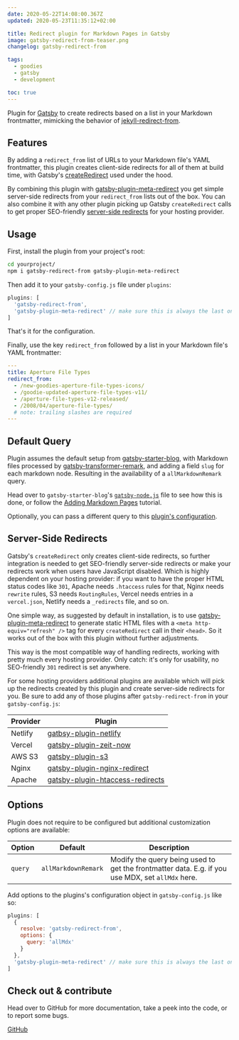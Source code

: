 ```yaml
---
date: 2020-05-22T14:08:00.367Z
updated: 2020-05-23T11:35:12+02:00

title: Redirect plugin for Markdown Pages in Gatsby
image: gatsby-redirect-from-teaser.png
changelog: gatsby-redirect-from

tags:
  - goodies
  - gatsby
  - development

toc: true
---
```


Plugin for [Gatsby](https://www.gatsbyjs.org) to create redirects based on a list in your Markdown frontmatter, mimicking the behavior of [jekyll-redirect-from](https://github.com/jekyll/jekyll-redirect-from).

## Features

By adding a `redirect_from` list of URLs to your Markdown file's YAML frontmatter, this plugin creates client-side redirects for all of them at build time, with Gatsby's [createRedirect](https://www.gatsbyjs.org/docs/actions/#createRedirect) used under the hood.

By combining this plugin with [gatsby-plugin-meta-redirect](https://github.com/getchalk/gatsby-plugin-meta-redirect) you get simple server-side redirects from your `redirect_from` lists out of the box. You can also combine it with any other plugin picking up Gatsby `createRedirect` calls to get proper SEO-friendly [server-side redirects](#server-side-redirects) for your hosting provider.

## Usage

First, install the plugin from your project's root:

```bash
cd yourproject/
npm i gatsby-redirect-from gatsby-plugin-meta-redirect
```

Then add it to your `gatsby-config.js` file under `plugins`:

```js
plugins: [
  'gatsby-redirect-from',
  'gatsby-plugin-meta-redirect' // make sure this is always the last one
]
```

That's it for the configuration.

Finally, use the key `redirect_from` followed by a list in your Markdown file's YAML frontmatter:

```yaml
---
title: Aperture File Types
redirect_from:
  - /new-goodies-aperture-file-types-icons/
  - /goodie-updated-aperture-file-types-v11/
  - /aperture-file-types-v12-released/
  - /2008/04/aperture-file-types/
  # note: trailing slashes are required
---
```

## Default Query

Plugin assumes the default setup from [gatsby-starter-blog](https://github.com/gatsbyjs/gatsby-starter-blog), with Markdown files processed by [gatsby-transformer-remark](https://github.com/gatsbyjs/gatsby/tree/master/packages/gatsby-transformer-remark), and adding a field `slug` for each markdown node. Resulting in the availability of a `allMarkdownRemark` query.

Head over to `gatsby-starter-blog`'s [`gatsby-node.js`](https://github.com/gatsbyjs/gatsby-starter-blog/blob/master/gatsby-node.js#L57) file to see how this is done, or follow the [Adding Markdown Pages](https://www.gatsbyjs.org/docs/adding-markdown-pages/) tutorial.

Optionally, you can pass a different query to this [plugin's configuration](#options).

## Server-Side Redirects

Gatsby's `createRedirect` only creates client-side redirects, so further integration is needed to get SEO-friendly server-side redirects or make your redirects work when users have JavaScript disabled. Which is highly dependent on your hosting provider: if you want to have the proper HTML status codes like `301`, Apache needs `.htaccess` rules for that, Nginx needs `rewrite` rules, S3 needs `RoutingRules`, Vercel needs entries in a `vercel.json`, Netlify needs a `_redirects` file, and so on.

One simple way, as suggested by default in installation, is to use [gatsby-plugin-meta-redirect](https://github.com/getchalk/gatsby-plugin-meta-redirect) to generate static HTML files with a `<meta http-equiv="refresh" />` tag for every `createRedirect` call in their `<head>`. So it works out of the box with this plugin without further adjustments.

This way is the most compatible way of handling redirects, working with pretty much every hosting provider. Only catch: it's only for usability, no SEO-friendly `301` redirect is set anywhere.

For some hosting providers additional plugins are available which will pick up the redirects created by this plugin and create server-side redirects for you. Be sure to add any of those plugins after `gatsby-redirect-from` in your `gatsby-config.js`:

| Provider | Plugin                                                                                                |
| -------- | ----------------------------------------------------------------------------------------------------- |
| Netlify  | [gatbsy-plugin-netlify](https://www.gatsbyjs.org/packages/gatsby-plugin-netlify/)                     |
| Vercel   | [gatsby-plugin-zeit-now](https://github.com/universse/gatsby-plugin-zeit-now)                         |
| AWS S3   | [gatsby-plugin-s3](https://www.gatsbyjs.org/packages/gatsby-plugin-s3)                                |
| Nginx    | [gatsby-plugin-nginx-redirect](https://github.com/gimoteco/gatsby-plugin-nginx-redirect)              |
| Apache   | [gatsby-plugin-htaccess-redirects](https://github.com/GatsbyCentral/gatsby-plugin-htaccess-redirects) |

## Options

Plugin does not require to be configured but additional customization options are available:

| Option  | Default             | Description                                                                                      |
| ------- | ------------------- | ------------------------------------------------------------------------------------------------ |
| `query` | `allMarkdownRemark` | Modify the query being used to get the frontmatter data. E.g. if you use MDX, set `allMdx` here. |

Add options to the plugins's configuration object in `gatsby-config.js` like so:

```js
plugins: [
  {
    resolve: 'gatsby-redirect-from',
    options: {
      query: 'allMdx'
    }
  },
  'gatsby-plugin-meta-redirect' // make sure this is always the last one
]
```

## Check out & contribute

Head over to GitHub for more documentation, take a peek into the code, or to report some bugs.

<p class="content-download">
    <a class="icon-github btn btn-primary" href="https://github.com/kremalicious/gatsby-redirect-from">GitHub</a>
</p>
